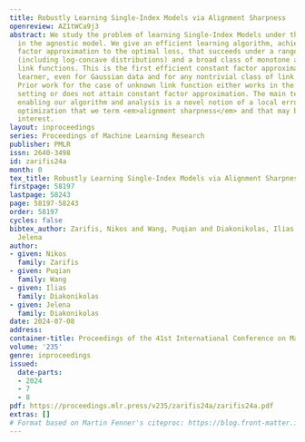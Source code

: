 ```yaml
---
title: Robustly Learning Single-Index Models via Alignment Sharpness
openreview: AZ1tWCa9j3
abstract: We study the problem of learning Single-Index Models under the $L_2^2$ loss
  in the agnostic model. We give an efficient learning algorithm, achieving a constant
  factor approximation to the optimal loss, that succeeds under a range of distributions
  (including log-concave distributions) and a broad class of monotone and Lipschitz
  link functions. This is the first efficient constant factor approximate agnostic
  learner, even for Gaussian data and for any nontrivial class of link functions.
  Prior work for the case of unknown link function either works in the realizable
  setting or does not attain constant factor approximation. The main technical ingredient
  enabling our algorithm and analysis is a novel notion of a local error bound in
  optimization that we term <em>alignment sharpness</em> and that may be of broader
  interest.
layout: inproceedings
series: Proceedings of Machine Learning Research
publisher: PMLR
issn: 2640-3498
id: zarifis24a
month: 0
tex_title: Robustly Learning Single-Index Models via Alignment Sharpness
firstpage: 58197
lastpage: 58243
page: 58197-58243
order: 58197
cycles: false
bibtex_author: Zarifis, Nikos and Wang, Puqian and Diakonikolas, Ilias and Diakonikolas,
  Jelena
author:
- given: Nikos
  family: Zarifis
- given: Puqian
  family: Wang
- given: Ilias
  family: Diakonikolas
- given: Jelena
  family: Diakonikolas
date: 2024-07-08
address:
container-title: Proceedings of the 41st International Conference on Machine Learning
volume: '235'
genre: inproceedings
issued:
  date-parts:
  - 2024
  - 7
  - 8
pdf: https://proceedings.mlr.press/v235/zarifis24a/zarifis24a.pdf
extras: []
# Format based on Martin Fenner's citeproc: https://blog.front-matter.io/posts/citeproc-yaml-for-bibliographies/
---
```

